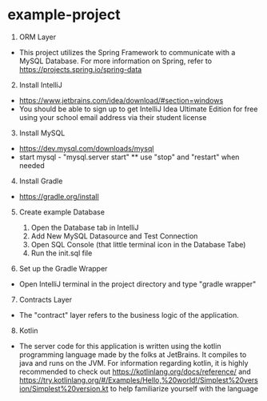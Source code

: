 # example-project

1. ORM Layer
* This project utilizes the Spring Framework to communicate with a MySQL Database. For more information on Spring, refer to https://projects.spring.io/spring-data

2. Install IntelliJ
* https://www.jetbrains.com/idea/download/#section=windows
* You should be able to sign up to get IntelliJ Idea Ultimate Edition for free using your school email address via their student license

3. Install MySQL
* https://dev.mysql.com/downloads/mysql
* start mysql - "mysql.server start" ** use "stop" and "restart" when needed

4. Install Gradle 
* https://gradle.org/install

5. Create example Database
    1. Open the Database tab in IntelliJ
    2. Add New MySQL Datasource and Test Connection
    3. Open SQL Console (that little terminal icon in the Database Tabe)
    4. Run the init.sql file
    
6. Set up the Gradle Wrapper
* Open IntelliJ terminal in the project directory and type "gradle wrapper"

7. Contracts Layer
* The "contract" layer refers to the business logic of the application. 

8. Kotlin
* The server code for this application is written using the kotlin programming language made by the folks at JetBrains. It compiles to java and runs on the JVM. For information regarding kotlin, it is highly recommended to check out https://kotlinlang.org/docs/reference/ and https://try.kotlinlang.org/#/Examples/Hello,%20world!/Simplest%20version/Simplest%20version.kt to help familiarize yourself with the language